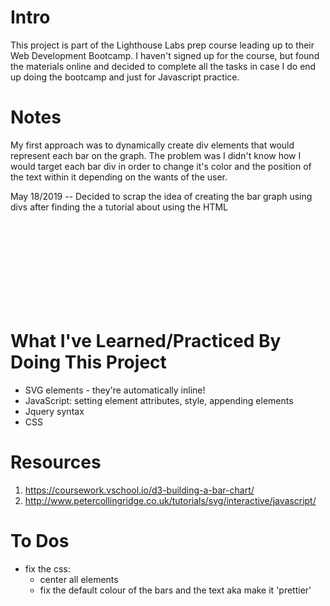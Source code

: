 # Intro
This project is part of the Lighthouse Labs prep course leading up to their Web Development Bootcamp. I haven't signed up for the course, but found the materials online and decided to complete all the tasks in case I do end up doing the bootcamp and just for Javascript practice.

# Notes
My first approach was to dynamically create div elements that would represent each bar on the graph. The problem was I didn't know how I would target each bar div in order to change it's color and the position of the text within it depending on the wants of the user.

May 18/2019 -- Decided to scrap the idea of creating the bar graph using divs after finding the a tutorial
about using the HTML <svg>/Scalable Vector Graphic element to create rectangles with JavaScript in order to achieve
the same effect (see link no. 1 in the resources section).

# What I've Learned/Practiced By Doing This Project

- SVG elements - they're automatically inline!
- JavaScript: setting element attributes, style, appending elements
- Jquery syntax
- CSS

# Resources
1) https://coursework.vschool.io/d3-building-a-bar-chart/
2) http://www.petercollingridge.co.uk/tutorials/svg/interactive/javascript/

# To Dos
- fix the css: 
    - center all elements
    - fix the default colour of the bars and the text aka make it 'prettier'